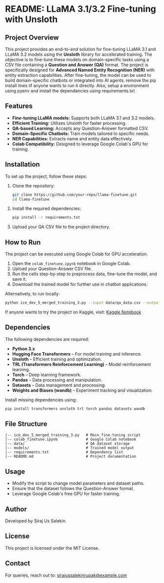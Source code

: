 # README: LLaMA 3.1/3.2 Fine-tuning with Unsloth

## Project Overview
This project provides an end-to-end solution for fine-tuning LLaMA 3.1 and LLaMA 3.2 models using the **Unsloth** library for accelerated training. The objective is to fine-tune these models on domain-specific tasks using a CSV file containing a **Question and Answer (QA)** format. The project is specifically designed for **Advanced Named Entity Recognition (NER)** with entity extraction capabilities. After fine-tuning, the model can be used to build domain-specific chatbots or integrated into AI agents. remove the pip install lines iif anyone wants to run it directly. Also, setup a environment using pyenv and install the dependancies using requirements.txt

## Features
- **Fine-tuning LLaMA models:** Supports both LLaMA 3.1 and 3.2 models.
- **Efficient Training:** Utilizes Unsloth for faster processing.
- **QA-based Learning:** Accepts any Question-Answer formatted CSV.
- **Domain-Specific Chatbots:** Train models tailored to specific needs.
- **NER Capabilities:** Extracts name and entity data effectively.
- **Colab Compatibility:** Designed to leverage Google Colab's GPU for training.

## Installation
To set up the project, follow these steps:

1. Clone the repository:
   ```bash
   git clone https://github.com/your-repo/llama-finetune.git
   cd llama-finetune
   ```

2. Install the required dependencies:
   ```bash
   pip install -r requirements.txt
   ```

3. Upload your QA CSV file to the project directory.

## How to Run
The project can be executed using Google Colab for GPU acceleration.

1. Open the `colab_finetune.ipynb` notebook in Google Colab.
2. Upload your Question-Answer CSV file.
3. Run the cells step-by-step to preprocess data, fine-tune the model, and save it.
4. Download the trained model for further use in chatbot applications.

Alternatively, to run locally:
```bash
python ice_dev_5_merged_training_3.py --input data/qa_data.csv --output models/finetuned_llama
```

If anyone wants to try the project on Kaggle, visit:
[Kaggle Notebook](https://www.kaggle.com/code/icedev/ice-dev-demo)

## Dependencies
The following dependencies are required:
- **Python 3.x**
- **Hugging Face Transformers** – For model training and inference.
- **Unsloth** – Efficient training and optimization.
- **TRL (Transformers Reinforcement Learning)** – Model reinforcement learning.
- **Torch** – Deep learning framework.
- **Pandas** – Data processing and manipulation.
- **Datasets** – Data management and processing.
- **Weights and Biases (wandb)** – Experiment tracking and visualization.

Install missing dependencies using:
```bash
pip install transformers unsloth trl torch pandas datasets wandb
```

## File Structure
```
|-- ice_dev_5_merged_training_3.py   # Main fine-tuning script
|-- colab_finetune.ipynb             # Google Colab notebook
|-- data/                            # QA dataset storage
|-- models/                          # Trained model output
|-- requirements.txt                 # Dependency list
|-- README.md                        # Project documentation
```

## Usage
- Modify the script to change model parameters and dataset paths.
- Ensure that the dataset follows the Question-Answer format.
- Leverage Google Colab's free GPU for faster training.

## Author
Developed by Siraj Us Salekin.

## License
This project is licensed under the MIT License.

## Contact
For queries, reach out to: sirajussalekinrupak@example.com


